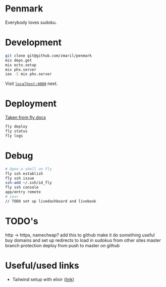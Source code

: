 # Penmark

Everybody loves sudoku.

# Development 

```sh
git clone git@github.com/zmaril/penmark
mix deps.get
mix ecto.setup 
mix phx.server 
iex -S mix phx.server 
```

Visit [`localhost:4000`](http://localhost:4000) next.

# Deployment 

[Taken from fly docs](https://fly.io/docs/getting-started/elixir/)
```sh
fly deploy
fly status
fly logs 
```

# Debug
``` sh
# Open a shell on fly
fly ssh establish
fly ssh issue
ssh-add ~/.ssh/id_fly
fly ssh console
app/entry remote
# iex> 
// TODO set up livedashboard and livebook
```

# TODO's 
http -> https, namecheap? 
add this to github 
make it do something useful 
buy domains and set up redirects to load in sudokus from other sites 
master branch protection 
deploy from push to master on github 

# Useful/used links 
* Tailwind setup with elixir ([link](https://pragmaticstudio.com/tutorials/adding-tailwind-css-to-phoenix))